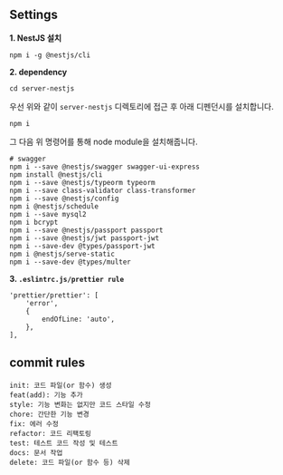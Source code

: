 ## Settings

**1. NestJS 설치**

```
npm i -g @nestjs/cli
```

**2. dependency**

```
cd server-nestjs
```

우선 위와 같이 `server-nestjs` 디렉토리에 접근 후 아래 디펜던시를 설치합니다.

```
npm i
```

그 다음 위 명령어를 통해 node module을 설치해줍니다.

```
# swagger
npm i --save @nestjs/swagger swagger-ui-express
npm install @nestjs/cli
npm i --save @nestjs/typeorm typeorm
npm i --save class-validator class-transformer
npm i --save @nestjs/config
npm i @nestjs/schedule
npm i --save mysql2
npm i bcrypt
npm i --save @nestjs/passport passport
npm i --save @nestjs/jwt passport-jwt
npm i --save-dev @types/passport-jwt
npm i @nestjs/serve-static
npm i --save-dev @types/multer
```

**3. `.eslintrc.js/prettier rule`**

```
'prettier/prettier': [
    'error',
    {
        endOfLine: 'auto',
    },
],
```

## commit rules

```
init: 코드 파일(or 함수) 생성
feat(add): 기능 추가
style: 기능 변화는 없지만 코드 스타일 수정
chore: 간단한 기능 변경
fix: 에러 수정
refactor: 코드 리팩토링
test: 테스트 코드 작성 및 테스트
docs: 문서 작업
delete: 코드 파일(or 함수 등) 삭제
```
